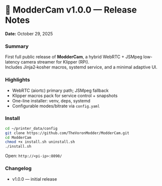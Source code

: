 # 🚀 ModderCam v1.0.0 — Release Notes

**Date:** October 29, 2025

### Summary
First full public release of **ModderCam**, a hybrid WebRTC + JSMpeg low-latency camera streamer for Klipper (RPi).  
Includes Jinja2‑kosher macros, systemd service, and a minimal adaptive UI.

### Highlights
- WebRTC (aiortc) primary path; JSMpeg fallback
- Klipper macros pack for service control + snapshots
- One-line installer: venv, deps, systemd
- Configurable modes/bitrate via `config.yaml`

### Install
```bash
cd ~/printer_data/config
git clone https://github.com/TheVoronModder/ModderCam.git
cd ModderCam
chmod +x install.sh uninstall.sh
./install.sh
```
Open: `http://<pi-ip>:8090/`

### Changelog
- v1.0.0 — initial release

